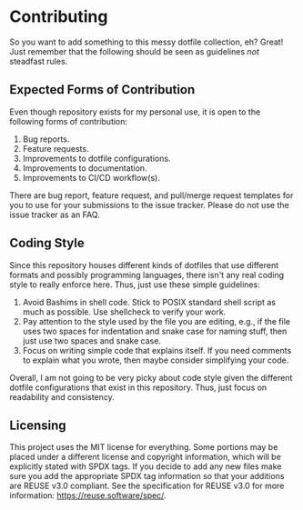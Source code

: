 <!--
SPDX-FileCopyrightText: 2023-2024 Jason Pena <jasonpena@awkless.com>
SPDX-License-Identifier: MIT
-->

# Contributing

So you want to add something to this messy dotfile collection, eh? Great! Just
remember that the following should be seen as guidelines _not_ steadfast rules.

## Expected Forms of Contribution

Even though repository exists for my personal use, it is open to the following
forms of contribution:

1. Bug reports.
1. Feature requests.
1. Improvements to dotfile configurations.
1. Improvements to documentation.
1. Improvements to CI/CD workflow(s).

There are bug report, feature request, and pull/merge request templates for you
to use for your submissions to the issue tracker. Please do not use the issue
tracker as an FAQ.

## Coding Style

Since this repository houses different kinds of dotfiles that use different
formats and possibly programming languages, there isn't any real coding style to
really enforce here. Thus, just use these simple guidelines:

1. Avoid Bashims in shell code. Stick to POSIX standard shell script as much
   as possible. Use shellcheck to verify your work.
1. Pay attention to the style used by the file you are editing, e.g., if the
   file uses two spaces for indentation and snake case for naming stuff, then
   just use two spaces and snake case.
1. Focus on writing simple code that explains itself. If you need comments to
   explain what you wrote, then maybe consider simplifying your code.

Overall, I am not going to be very picky about code style given the different
dotfile configurations that exist in this repository. Thus, just focus on
readability and consistency.

## Licensing

This project uses the MIT license for everything. Some portions may be placed
under a different license and copyright information, which will be explicitly
stated with SPDX tags. If you decide to add any new files make sure you add the
appropriate SPDX tag information so that your additions are REUSE v3.0
compliant. See the specification for REUSE v3.0 for more information:
<https://reuse.software/spec/>.
